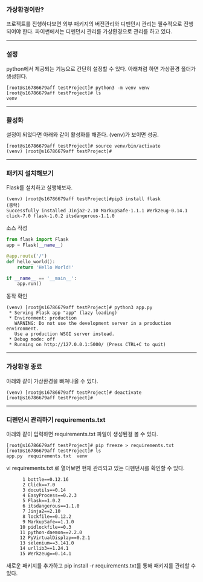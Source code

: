 ### 가상환경이란?  
프로젝트를 진행하다보면 외부 패키지의 버전관리와 디펜던시 관리는 필수적으로 진행되어야 한다. 파이썬에서는 디펜던시 관리를 가상환경으로 관리를 하고 있다.

---
### 설정

python에서 제공되는 기능으로 간단히 설정할 수 있다. 아래처럼 하면 가상환경 폴더가 생성된다.

```
[root@s16786679aff testProject]# python3 -m venv venv
[root@s16786679aff testProject]# ls
venv
```

---
### 활성화

설정이 되었다면 아래와 같이 활성화를 해준다. (venv)가 보이면 성공.

```
[root@s16786679aff testProject]# source venv/bin/activate
(venv) [root@s16786679aff testProject]#
```

---
### 패키지 설치해보기

Flask를 설치하고 실행해보자.

```
(venv) [root@s16786679aff testProject]#pip3 install flask
(중략)
Successfully installed Jinja2-2.10 MarkupSafe-1.1.1 Werkzeug-0.14.1 click-7.0 flask-1.0.2 itsdangerous-1.1.0
```

소스 작성
```python
from flask import Flask
app = Flask(__name__)

@app.route('/')
def hello_world():
    return 'Hello World!'

if __name__ == '__main__':
    app.run()
```

동작 확인
```
(venv) [root@s16786679aff testProject]# python3 app.py
 * Serving Flask app "app" (lazy loading)
 * Environment: production
   WARNING: Do not use the development server in a production environment.
   Use a production WSGI server instead.
 * Debug mode: off
 * Running on http://127.0.0.1:5000/ (Press CTRL+C to quit)
```

---
### 가상환경 종료

아래와 같이 가상환경을 빠져나올 수 있다.
```
(venv) [root@s16786679aff testProject]# deactivate
[root@s16786679aff testProject]#
```

---
### 디펜던시 관리하기 requirements.txt

아래와 같이 입력하면 requirements.txt 파일이 생성된걸 볼 수 있다.
```
[root@s16786679aff testProject]# pip freeze > requirements.txt
[root@s16786679aff testProject]# ls
app.py  requirements.txt  venv
```

vi requirements.txt 로 열어보면 현재 관리되고 있는 디펜던시를 확인할 수 있다.
```
      1 bottle==0.12.16
      2 Click==7.0
      3 docutils==0.14
      4 EasyProcess==0.2.3
      5 Flask==1.0.2
      6 itsdangerous==1.1.0
      7 Jinja2==2.10
      8 lockfile==0.12.2
      9 MarkupSafe==1.1.0
     10 pidlockfile==0.3
     11 python-daemon==2.2.0
     12 PyVirtualDisplay==0.2.1
     13 selenium==3.141.0
     14 urllib3==1.24.1
     15 Werkzeug==0.14.1
```

새로운 패키지를 추가하고 pip install -r requirements.txt를 통해 패키지를 관리할 수 있다.
